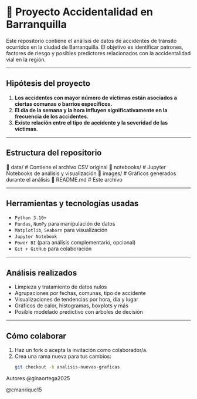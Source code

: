 # 🚦 Proyecto Accidentalidad en Barranquilla

Este repositorio contiene el análisis de datos de accidentes de tránsito ocurridos en la ciudad de Barranquilla. El objetivo es identificar patrones, factores de riesgo y posibles predictores relacionados con la accidentalidad vial en la región.

---

## Hipótesis del proyecto

1. **Los accidentes con mayor número de víctimas están asociados a ciertas comunas o barrios específicos.**
2. **El día de la semana y la hora influyen significativamente en la frecuencia de los accidentes.**
3. **Existe relación entre el tipo de accidente y la severidad de las víctimas.**

---

## Estructura del repositorio
📁 data/ # Contiene el archivo CSV original
📁 notebooks/ # Jupyter Notebooks de análisis y visualización
📁 images/ # Gráficos generados durante el análisis
📄 README.md # Este archivo


---

## Herramientas y tecnologías usadas

- `Python 3.10+`
- `Pandas`, `NumPy` para manipulación de datos
- `Matplotlib`, `Seaborn` para visualización
- `Jupyter Notebook`
- `Power BI` (para análisis complementario, opcional)
- `Git + GitHub` para colaboración

---

## Análisis realizados

- Limpieza y tratamiento de datos nulos
- Agrupaciones por fechas, comunas, tipo de accidente
- Visualizaciones de tendencias por hora, día y lugar
- Gráficos de calor, histogramas, boxplots y más
- Posible modelado predictivo con árboles de decisión

---

## Cómo colaborar

1. Haz un fork o acepta la invitación como colaborador/a.
2. Crea una rama nueva para tus cambios:
   ```bash
   git checkout -b analisis-nuevas-graficas

Autores
@ginaortega2025

@cmanrique15





